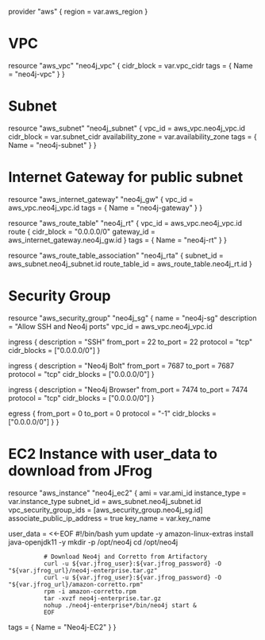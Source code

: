 provider "aws" {
  region = var.aws_region
}

# VPC
resource "aws_vpc" "neo4j_vpc" {
  cidr_block = var.vpc_cidr
  tags = { Name = "neo4j-vpc" }
}

# Subnet
resource "aws_subnet" "neo4j_subnet" {
  vpc_id     = aws_vpc.neo4j_vpc.id
  cidr_block = var.subnet_cidr
  availability_zone = var.availability_zone
  tags = { Name = "neo4j-subnet" }
}

# Internet Gateway for public subnet
resource "aws_internet_gateway" "neo4j_gw" {
  vpc_id = aws_vpc.neo4j_vpc.id
  tags = { Name = "neo4j-gateway" }
}

resource "aws_route_table" "neo4j_rt" {
  vpc_id = aws_vpc.neo4j_vpc.id
  route {
    cidr_block = "0.0.0.0/0"
    gateway_id = aws_internet_gateway.neo4j_gw.id
  }
  tags = { Name = "neo4j-rt" }
}

resource "aws_route_table_association" "neo4j_rta" {
  subnet_id      = aws_subnet.neo4j_subnet.id
  route_table_id = aws_route_table.neo4j_rt.id
}

# Security Group
resource "aws_security_group" "neo4j_sg" {
  name        = "neo4j-sg"
  description = "Allow SSH and Neo4j ports"
  vpc_id      = aws_vpc.neo4j_vpc.id

  ingress {
    description = "SSH"
    from_port   = 22
    to_port     = 22
    protocol    = "tcp"
    cidr_blocks = ["0.0.0.0/0"]
  }

  ingress {
    description = "Neo4j Bolt"
    from_port   = 7687
    to_port     = 7687
    protocol    = "tcp"
    cidr_blocks = ["0.0.0.0/0"]
  }

  ingress {
    description = "Neo4j Browser"
    from_port   = 7474
    to_port     = 7474
    protocol    = "tcp"
    cidr_blocks = ["0.0.0.0/0"]
  }

  egress {
    from_port   = 0
    to_port     = 0
    protocol    = "-1"
    cidr_blocks = ["0.0.0.0/0"]
  }
}

# EC2 Instance with user_data to download from JFrog
resource "aws_instance" "neo4j_ec2" {
  ami                         = var.ami_id
  instance_type               = var.instance_type
  subnet_id                   = aws_subnet.neo4j_subnet.id
  vpc_security_group_ids      = [aws_security_group.neo4j_sg.id]
  associate_public_ip_address = true
  key_name                    = var.key_name

  user_data = <<-EOF
              #!/bin/bash
              yum update -y
              amazon-linux-extras install java-openjdk11 -y
              mkdir -p /opt/neo4j
              cd /opt/neo4j

              # Download Neo4j and Corretto from Artifactory
              curl -u ${var.jfrog_user}:${var.jfrog_password} -O "${var.jfrog_url}/neo4j-enterprise.tar.gz"
              curl -u ${var.jfrog_user}:${var.jfrog_password} -O "${var.jfrog_url}/amazon-corretto.rpm"
              rpm -i amazon-corretto.rpm
              tar -xvzf neo4j-enterprise.tar.gz
              nohup ./neo4j-enterprise*/bin/neo4j start &
              EOF

  tags = {
    Name = "Neo4j-EC2"
  }
}
